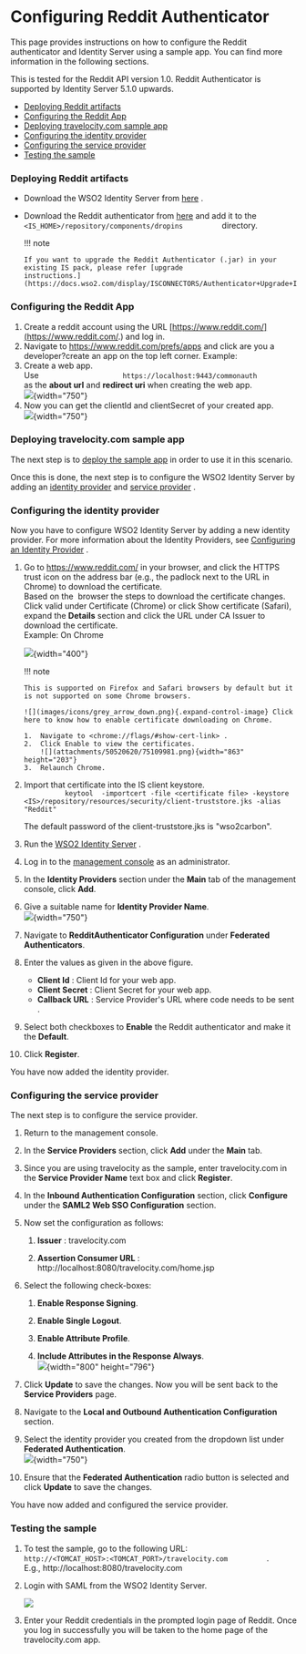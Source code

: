 # Configuring Reddit Authenticator

This page provides instructions on how to configure the Reddit
authenticator and Identity Server using a sample app. You can find more
information in the following sections.

This is tested for the Reddit API version 1.0. Reddit Authenticator is
supported by Identity Server 5.1.0 upwards.

-   [Deploying Reddit
    artifacts](#ConfiguringRedditAuthenticator-DeployingRedditartifactsDeployingRedditartifacts)
-   [Configuring the Reddit
    App](#ConfiguringRedditAuthenticator-ConfiguringtheRedditAppConfiguringtheRedditApp)
-   [Deploying travelocity.com sample
    app](#ConfiguringRedditAuthenticator-Deployingtravelocity.comsampleappDeployingtravelocity.comsampleapp)
-   [Configuring the identity
    provider](#ConfiguringRedditAuthenticator-ConfiguringtheidentityproviderConfiguringtheidentityprovider)
-   [Configuring the service
    provider](#ConfiguringRedditAuthenticator-ConfiguringtheserviceproviderConfiguringtheserviceprovider)
-   [Testing the
    sample](#ConfiguringRedditAuthenticator-TestingthesampleTestingthesample)

### Deploying Reddit artifacts

-   Download the WSO2 Identity Server from
    [here](http://wso2.com/products/identity-server/) .

-   Download the Reddit authenticator from
    [here](https://store.wso2.com/store/assets/isconnector/details/45092602-8b7b-4f29-9d66-cc5b39990907)
    and add it to the
    `           <IS_HOME>/repository/components/dropins          `
    directory.

    !!! note
    
        If you want to upgrade the Reddit Authenticator (.jar) in your
        existing IS pack, please refer [upgrade
        instructions.](https://docs.wso2.com/display/ISCONNECTORS/Authenticator+Upgrade+Instructions)
    

### Configuring the Reddit App

1.  Create a reddit account using the URL
    [https://www.reddit.com/](https://www.reddit.com/.) and log in.
2.  Navigate to https://www.reddit.com/prefs/apps and click are you a
    developer?create an app on the top left corner. Example:
3.  Create a web app.  
    Use
    `                     https://localhost:9443/commonauth                   `
    as the **about url** and **redirect uri** when creating the web
    app.  
    ![](attachments/50520620/51252148.png){width="750"}
4.  Now you can get the clientId and clientSecret of your created app.  
    ![](attachments/50520620/51252150.png){width="750"}  

### Deploying travelocity.com sample app

The next step is to [deploy the sample app](_Deploying_the_Sample_App_)
in order to use it in this scenario.

Once this is done, the next step is to configure the WSO2 Identity
Server by adding an [identity
provider](#ConfiguringRedditAuthenticator-ConfiguringanIdentityProvider)
and [service
provider](#ConfiguringRedditAuthenticator-ConfiguringaServiceProvider) .

### Configuring the identity provider

Now you have to configure WSO2 Identity Server by adding a new identity
provider. For more information about the Identity Providers, see
[Configuring an Identity
Provider](http://docs.wso2.com/identity-server/Configuring+an+Identity+Provider)
.

1.  Go to <https://www.reddit.com/> in your browser, and click the HTTPS
    trust icon on the address bar (e.g., the padlock next to the URL in
    Chrome) to download the certificate.  
    Based on the  browser the steps to download the certificate changes.
    Click valid under Certificate (Chrome) or click Show certificate
    (Safari), expand the **Details** section and click the URL under CA
    Issuer to download the certificate.  
    Example: On Chrome

    ![](attachments/50520620/75109985.png){width="400"}

    !!! note
    
        This is supported on Firefox and Safari browsers by default but it
        is not supported on some Chrome browsers.
    
        ![](images/icons/grey_arrow_down.png){.expand-control-image} Click
        here to know how to enable certificate downloading on Chrome.
    
        1.  Navigate to <chrome://flags/#show-cert-link> .
        2.  Click Enable to view the certificates.  
            ![](attachments/50520620/75109981.png){width="863" height="203"}
        3.  Relaunch Chrome.
    

2.  Import that certificate into the IS client keystore.  
    `           keytool  -importcert -file <certificate file> -keystore  <IS>/repository/resources/security/client-truststore.jks -alias  "Reddit"          `

    The default password of the client-truststore.jks is "wso2carbon".

3.  Run the [WSO2 Identity
    Server](https://docs.wso2.com/display/IS530/Running+the+Product) .
4.  Log in to the [management
    console](https://docs.wso2.com/display/IS530/Getting+Started+with+the+Management+Console)
    as an administrator.
5.  In the **Identity Providers** section under the **Main** tab of the
    management console, click **Add**.
6.  Give a suitable name for **Identity Provider Name**.  
    ![](attachments/50520620/51252182.png){width="750"}
7.  Navigate to **RedditAuthenticator Configuration** under **Federated
    Authenticators**.
8.  Enter the values as given in the above figure.

    -   **Client Id** : Client Id for your web app.
    -   **Client Secret** : Client Secret for your web app.
    -   **Callback URL** : Service Provider's URL where code needs to be
        sent .

9.  Select both checkboxes to **Enable** the Reddit authenticator and
    make it the **Default**.

10. Click **Register**.

You have now added the identity provider.

### Configuring the service provider

The next step is to configure the service provider.

1.  Return to the management console.

2.  In the **Service Providers** section, click **Add** under the
    **Main** tab.

3.  Since you are using travelocity as the sample, enter travelocity.com
    in the **Service Provider Name** text box and click **Register**.

4.  In the **Inbound Authentication Configuration** section, click
    **Configure** under the **SAML2 Web SSO Configuration** section.

5.  Now set the configuration as follows:

    1.  **Issuer** : travelocity.com

    2.  **Assertion Consumer URL** :
        http://localhost:8080/travelocity.com/home.jsp

6.  Select the following check-boxes:
    1.  **Enable Response Signing**.

    2.  **Enable Single Logout**.

    3.  **Enable Attribute Profile**.

    4.  **Include Attributes in the Response Always**.  
        ![](https://lh6.googleusercontent.com/qsYmfJRbhzqeKB_WHare-nLYmSL3DItCUqx3627JsK8aF0AibTUNO-s4DyG5Zx_bp0wfH_10Ap6dJ2ngKNYBtlgOCHZBSoKqhNbVac0DEWZ49C4Gpej3mzFoQpP2Z6XFP6iYkUCf){width="800"
        height="796"}

7.  Click **Update** to save the changes. Now you will be sent back to
    the **Service Providers** page.

8.  Navigate to the **Local and Outbound Authentication Configuration**
    section.

9.  Select the identity provider you created from the dropdown list
    under **Federated Authentication**.  
    ![](attachments/50520620/51252181.png){width="750"}

10. Ensure that the **Federated Authentication** radio button is
    selected and click **Update** to save the changes.

You have now added and configured the service provider.

### Testing the sample

1.  To test the sample, go to the following URL:
    `           http://<TOMCAT_HOST>:<TOMCAT_PORT>/travelocity.com          `
    .  
    E.g., http://localhost:8080/travelocity.com

2.  Login with SAML from the WSO2 Identity Server.

    ![](https://lh5.googleusercontent.com/q_O2Xna03g229TP1WsGtz8vzXC8zH1_LHkxdlw-FoYfYLgtvsQEFd8ABiatklW3DYP_CajueLWBVVPwIGLcP9Pvts5iGlzL8ni-S-a-bPrp--IEWJf9AnqzXzY8NSXjnZyn3qF2o)

3.  Enter your Reddit credentials in the prompted login page of Reddit.
    Once you log in successfully you will be taken to the home page of
    the travelocity.com app.  
